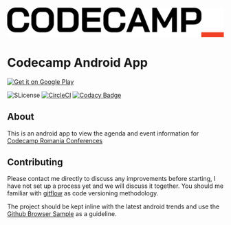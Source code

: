  ![icon](art/codecamp_logo.jpeg)

# Codecamp Android App

<a href="https://play.google.com/store/apps/details?id=com.gdogaru.codecamp" target="_blank">
<img src="https://play.google.com/intl/en_us/badges/images/generic/en-play-badge.png" alt="Get it on Google Play" height="90"/>
</a>

![SLicense](https://img.shields.io/badge/License-GPLv3-red.svg)
[![CircleCI](https://circleci.com/gh/gdogaru/codecamp-android.svg?style=svg)](https://circleci.com/gh/gdogaru/codecamp-android)
[![Codacy Badge](https://api.codacy.com/project/badge/Grade/8bbae2be525e4f3a9a747d5cfc591366)](https://www.codacy.com/app/gdogaru/codecamp-android?utm_source=github.com&amp;utm_medium=referral&amp;utm_content=gdogaru/codecamp-android&amp;utm_campaign=Badge_Grade)


## About
This is an android app to view the agenda and event information for [Codecamp Romania Conferences](https://codecamp.ro/)


## Contributing
 
Please contact me directly to discuss any improvements before starting, I have not set up a process yet and we will discuss it together.
You should me familiar with [gitflow](https://github.com/nvie/gitflow) as code versioning methodology.

The project should be kept inline with the latest android trends and use the [Github Browser Sample](https://github.com/googlesamples/android-architecture-components/tree/master/GithubBrowserSample) as a guideline.